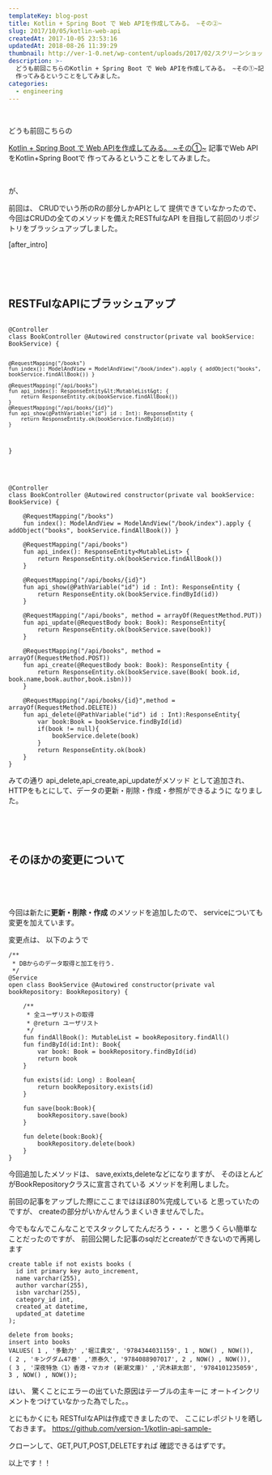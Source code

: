 ```yaml
---
templateKey: blog-post
title: Kotlin + Spring Boot で Web APIを作成してみる。 ~その②~
slug: 2017/10/05/kotlin-web-api
createdAt: 2017-10-05 23:53:16
updatedAt: 2018-08-26 11:39:29
thumbnail: http://ver-1-0.net/wp-content/uploads/2017/02/スクリーンショット-2017-02-05-22.49.48.png
description: >-
  どうも前回こちらのKotlin + Spring Boot で Web APIを作成してみる。 ~その①~記事でWeb APIをKotlin+Spring Bootで
  作ってみるということをしてみました。
categories:
  - engineering
---
```


&nbsp;

どうも前回こちらの

<a href="https://ver-1-0.net/2017/09/18/kotlin-spring-api-1/" target="_blank" rel="noopener noreferrer">Kotlin + Spring Boot で Web APIを作成してみる。 ~その①~</a>
記事でWeb APIをKotlin+Spring Bootで
作ってみるということをしてみました。

&nbsp;

が、

前回は、
CRUDでいう所のRの部分しかAPIとして
提供できていなかったので、
今回はCRUDの全てのメソッドを備えたRESTfulなAPI
を目指して前回のリポジトリをブラッシュアップしました。

[after_intro]

&nbsp;

&nbsp;
<h2 class="chapter">RESTFulなAPIにブラッシュアップ</h2>
<pre><code class="language-kotlin">
@Controller
class BookController @Autowired constructor(private val bookService: BookService) {

    @RequestMapping("/books")
    fun index(): ModelAndView = ModelAndView("/book/index").apply { addObject("books", bookService.findAllBook()) }

    @RequestMapping("/api/books")
    fun api_index(): ResponseEntity&lt;MutableList&gt; {
        return ResponseEntity.ok(bookService.findAllBook())
    }
    @RequestMapping("/api/books/{id}")
    fun api_show(@PathVariable("id") id : Int): ResponseEntity {
        return ResponseEntity.ok(bookService.findById(id))
    }

}
</code></pre>
&nbsp;
<pre><code class="language-kotlin">@Controller
class BookController @Autowired constructor(private val bookService: BookService) {

    @RequestMapping("/books")
    fun index(): ModelAndView = ModelAndView("/book/index").apply { addObject("books", bookService.findAllBook()) }

    @RequestMapping("/api/books")
    fun api_index(): ResponseEntity&lt;MutableList&gt; {
        return ResponseEntity.ok(bookService.findAllBook())
    }

    @RequestMapping("/api/books/{id}")
    fun api_show(@PathVariable("id") id : Int): ResponseEntity {
        return ResponseEntity.ok(bookService.findById(id))
    }

    @RequestMapping("/api/books", method = arrayOf(RequestMethod.PUT))
    fun api_update(@RequestBody book: Book): ResponseEntity{
        return ResponseEntity.ok(bookService.save(book))
    }

    @RequestMapping("/api/books", method = arrayOf(RequestMethod.POST))
    fun api_create(@RequestBody book: Book): ResponseEntity {
        return ResponseEntity.ok(bookService.save(Book( book.id, book.name,book.author,book.isbn)))
    }

    @RequestMapping("/api/books/{id}",method = arrayOf(RequestMethod.DELETE))
    fun api_delete(@PathVariable("id") id : Int):ResponseEntity{
        var book:Book = bookService.findById(id)
        if(book != null){
            bookService.delete(book)
        }
        return ResponseEntity.ok(book)
    }
}
</code></pre>

みての通り
api_delete,api_create,api_updateがメソッド
として追加され、
HTTPをもとにして、データの更新・削除・作成・参照ができるように
なりました。

&nbsp;

&nbsp;
<h2 class="chapter">そのほかの変更について</h2>
&nbsp;

&nbsp;

今回は新たに<strong>更新・削除・作成</strong>
のメソッドを追加したので、
serviceについても変更を加えています。

変更点は、
以下のようで
<pre><code class="language-kotlin">/**
 * DBからのデータ取得と加工を行う.
 */
@Service
open class BookService @Autowired constructor(private val bookRepository: BookRepository) {

    /**
     * 全ユーザリストの取得
     * @return ユーザリスト
     */
    fun findAllBook(): MutableList = bookRepository.findAll()
    fun findById(id:Int): Book{
        var book: Book = bookRepository.findById(id)
        return book
    }

    fun exists(id: Long) : Boolean{
        return bookRepository.exists(id)
    }

    fun save(book:Book){
        bookRepository.save(book)
    }

    fun delete(book:Book){
        bookRepository.delete(book)
    }
}
</code></pre>
今回追加したメソッドは、
save,exixts,deleteなどになりますが、
そのほとんどがBookRepositoryクラスに宣言されている
メソッドを利用しました。

前回の記事をアップした際にここまではほぼ80%完成している
と思っていたのですが、
createの部分がいかんせんうまくいきませんでした。

今でもなんでこんなことでスタックしてたんだろう・・・
と思うくらい簡単なことだったのですが、
前回公開した記事のsqlだとcreateができないので再掲します
<pre><code class="language-kotlin">create table if not exists books (
  id int primary key auto_increment,
  name varchar(255),
  author varchar(255),
  isbn varchar(255),
  category_id int,
  created_at datetime,
  updated_at datetime
);

delete from books;
insert into books
VALUES( 1 , '多動力' ,'堀江貴文', '9784344031159', 1 , NOW() , NOW()),
( 2 , 'キングダム47巻' ,'原泰久', '9784088907017', 2 , NOW() , NOW()),
( 3 , '深夜特急〈1〉香港・マカオ (新潮文庫)' ,'沢木耕太郎', '9784101235059', 3 , NOW() , NOW());
</code></pre>
はい、
驚くことにエラーの出ていた原因はテーブルの主キーに
オートインクリメントをつけていなかった為でした。。

とにもかくにも
RESTfulなAPIは作成できましたので、
ここにレポジトリを晒しておきます。
<a href="https://github.com/version-1/kotlin-api-sample-">https://github.com/version-1/kotlin-api-sample-</a>

クローンして、GET,PUT,POST,DELETEすれば
確認できるはずです。

以上です！！
